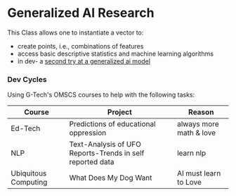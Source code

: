 # Generalized AI Research

This Class allows one to instantiate a vector to:
- create points, i.e., combinations of features
- access basic descriptive statistics and machine learning algorithms
- in dev- a [second try at a generalized ai model](https://github.com/kyle1james/teachAiToFeelSpring2022) 


### Dev Cycles

Using G-Tech's OMSCS courses to help with the following tasks:

| Course      | Project | Reason|
| ----------- | ----------- | -----------|
| Ed-Tech      | Predictions of educational oppression | always more math & love
| NLP   | Text-Analysis of UFO Reports-Trends in self reported data       | learn nlp 
| Ubiquitous Computing| What Does My Dog Want     | AI must learn to Love



